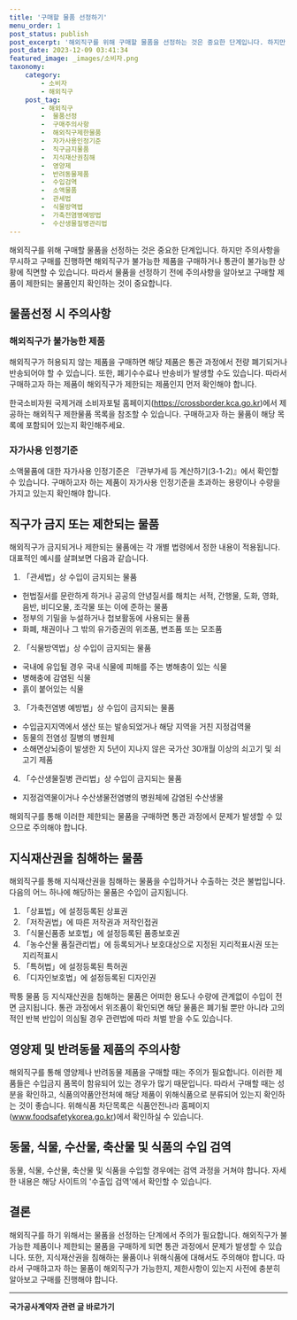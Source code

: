 ```yaml
---
title: '구매할 물품 선정하기'
menu_order: 1
post_status: publish
post_excerpt: '해외직구를 위해 구매할 물품을 선정하는 것은 중요한 단계입니다. 하지만 주의사항을 무시하고 구매를 진행하면 해외직구가 불가능한 제품을 구매하거나 통관이 불가능한 상황에 직면할 수 있습니다. 따라서 물품을 선정하기 전에 주의사항을 알아보고 구매할 제품이 제한되는 물품인지 확인하는 것이 중요합니다.'
post_date: 2023-12-09 03:41:34
featured_image: _images/소비자.png
taxonomy:
    category:
        - 소비자
        - 해외직구
    post_tag:
        - 해외직구
        -  물품선정
        -  구매주의사항
        -  해외직구제한물품
        -  자가사용인정기준
        -  직구금지물품
        -  지식재산권침해
        -  영양제
        -  반려동물제품
        -  수입검역
        -  소액물품
        -  관세법
        -  식물방역법
        -  가축전염병예방법
        -  수산생물질병관리법
---
```



해외직구를 위해 구매할 물품을 선정하는 것은 중요한 단계입니다. 하지만 주의사항을 무시하고 구매를 진행하면 해외직구가 불가능한 제품을 구매하거나 통관이 불가능한 상황에 직면할 수 있습니다. 따라서 물품을 선정하기 전에 주의사항을 알아보고 구매할 제품이 제한되는 물품인지 확인하는 것이 중요합니다.

## 물품선정 시 주의사항

### 해외직구가 불가능한 제품

해외직구가 허용되지 않는 제품을 구매하면 해당 제품은 통관 과정에서 전량 폐기되거나 반송되어야 할 수 있습니다. 또한, 폐기수수료나 반송비가 발생할 수도 있습니다. 따라서 구매하고자 하는 제품이 해외직구가 제한되는 제품인지 먼저 확인해야 합니다. 

한국소비자원 국제거래 소비자포털 홈페이지(https://crossborder.kca.go.kr)에서 제공하는 해외직구 제한물품 목록을 참조할 수 있습니다. 구매하고자 하는 물품이 해당 목록에 포함되어 있는지 확인해주세요.

### 자가사용 인정기준

소액물품에 대한 자가사용 인정기준은 『관부가세 등 계산하기(3-1-2)』에서 확인할 수 있습니다. 구매하고자 하는 제품이 자가사용 인정기준을 초과하는 용량이나 수량을 가지고 있는지 확인해야 합니다.

## 직구가 금지 또는 제한되는 물품

해외직구가 금지되거나 제한되는 물품에는 각 개별 법령에서 정한 내용이 적용됩니다. 대표적인 예시를 살펴보면 다음과 같습니다.

1. 「관세법」상 수입이 금지되는 물품
- 헌법질서를 문란하게 하거나 공공의 안녕질서를 해치는 서적, 간행물, 도화, 영화, 음반, 비디오물, 조각물 또는 이에 준하는 물품
- 정부의 기밀을 누설하거나 첩보활동에 사용되는 물품
- 화폐, 채권이나 그 밖의 유가증권의 위조품, 변조품 또는 모조품

2. 「식물방역법」상 수입이 금지되는 물품
- 국내에 유입될 경우 국내 식물에 피해를 주는 병해충이 있는 식물
- 병해충에 감염된 식물
- 흙이 붙어있는 식물

3. 「가축전염병 예방법」상 수입이 금지되는 물품
- 수입금지지역에서 생산 또는 발송되었거나 해당 지역을 거친 지정검역물
- 동물의 전염성 질병의 병원체
- 소해면상뇌증이 발생한 지 5년이 지나지 않은 국가산 30개월 이상의 쇠고기 및 쇠고기 제품

4. 「수산생물질병 관리법」상 수입이 금지되는 물품
- 지정검역물이거나 수산생물전염병의 병원체에 감염된 수산생물

해외직구를 통해 이러한 제한되는 물품을 구매하면 통관 과정에서 문제가 발생할 수 있으므로 주의해야 합니다.

## 지식재산권을 침해하는 물품

해외직구를 통해 지식재산권을 침해하는 물품을 수입하거나 수출하는 것은 불법입니다. 다음의 어느 하나에 해당하는 물품은 수입이 금지됩니다.

1. 「상표법」에 설정등록된 상표권
2. 「저작권법」에 따른 저작권과 저작인접권
3. 「식물신품종 보호법」에 설정등록된 품종보호권
4. 「농수산물 품질관리법」에 등록되거나 보호대상으로 지정된 지리적표시권 또는 지리적표시
5. 「특허법」에 설정등록된 특허권
6. 「디자인보호법」에 설정등록된 디자인권

짝퉁 물품 등 지식재산권을 침해하는 물품은 어떠한 용도나 수량에 관계없이 수입이 전면 금지됩니다. 통관 과정에서 위조품이 확인되면 해당 물품은 폐기될 뿐만 아니라 고의적인 반복 반입이 의심될 경우 관련법에 따라 처벌 받을 수도 있습니다.

## 영양제 및 반려동물 제품의 주의사항

해외직구를 통해 영양제나 반려동물 제품을 구매할 때는 주의가 필요합니다. 이러한 제품들은 수입금지 품목이 함유되어 있는 경우가 많기 때문입니다. 따라서 구매할 때는 성분을 확인하고, 식품의약품안전처에 해당 제품이 위해식품으로 분류되어 있는지 확인하는 것이 좋습니다. 위해식품 차단목록은 식품안전나라 홈페이지(www.foodsafetykorea.go.kr)에서 확인하실 수 있습니다.

## 동물, 식물, 수산물, 축산물 및 식품의 수입 검역

동물, 식물, 수산물, 축산물 및 식품을 수입할 경우에는 검역 과정을 거쳐야 합니다. 자세한 내용은 해당 사이트의 '수출입 검역'에서 확인할 수 있습니다.

## 결론


해외직구를 하기 위해서는 물품을 선정하는 단계에서 주의가 필요합니다. 해외직구가 불가능한 제품이나 제한되는 물품을 구매하게 되면 통관 과정에서 문제가 발생할 수 있습니다. 또한, 지식재산권을 침해하는 물품이나 위해식품에 대해서도 주의해야 합니다. 따라서 구매하고자 하는 물품이 해외직구가 가능한지, 제한사항이 있는지 사전에 충분히 알아보고 구매를 진행해야 합니다.
<!-- wp:separator -->
<hr class="wp-block-separator has-alpha-channel-opacity"/>
<!-- /wp:separator -->

<!-- wp:group {"backgroundColor":"base","layout":{"type":"constrained"}} -->
<div class="wp-block-group has-base-background-color has-background"><!-- wp:paragraph {"align":"center","fontSize":"medium"} -->
<p class="has-text-align-center has-large-font-size"><strong>국가공사계약자 관련 글 바로가기</strong></p>
<!-- /wp:paragraph -->


<!-- wp:latest-posts
{"categories":[{"id":6878,"count":19,"description":"","link":"https://uknowlaw.com/category/%ea%b5%ad%ea%b0%80%ea%b3%b5%ec%82%ac%ea%b3%84%ec%95%bd%ec%9e%90/","name":"국가공사계약자","slug":"국가공사계약자","taxonomy":"category","parent":0,"meta":[],"_links":{"self":[{"href":"https://uknowlaw.com/wp-json/wp/v2/categories/6878"}],"collection":[{"href":"https://uknowlaw.com/wp-json/wp/v2/categories"}],"about":[{"href":"https://uknowlaw.com/wp-json/wp/v2/taxonomies/category"}],"wp:post_type":[{"href":"https://uknowlaw.com/wp-json/wp/v2/posts?categories=6878"}],"curies":[{"name":"wp","href":"https://api.w.org/{rel}","templated":true}]}}],"postsToShow":100,"excerptLength":28,"postLayout":"grid","columns":2,"featuredImageAlign":"left","featuredImageSizeSlug":"large","fontSize":"small"} /--></div>
<!-- /wp:group -->